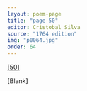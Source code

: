```yaml
---
layout: poem-page
title: "page 50"
editor: Cristobal Silva
source: "1764 edition"
img: "p0064.jpg"
order: 64
---
```



[[50]]({{site.baseurl}}/images/{{page.img}})

[Blank]

